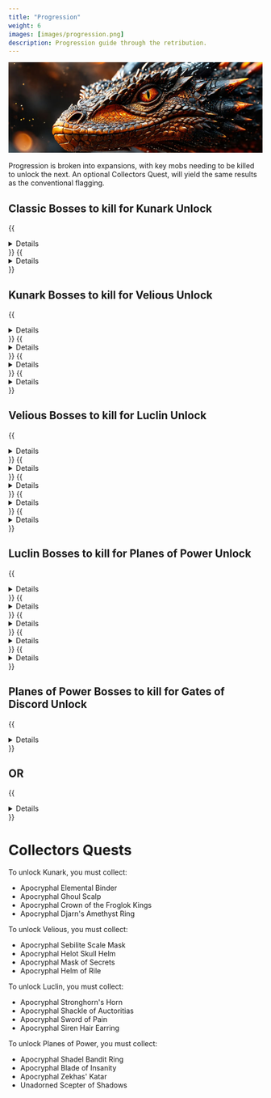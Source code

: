 ```yaml
---
title: "Progression"
weight: 6
images: [images/progression.png]
description: Progression guide through the retribution.
---
```


![Progression](images/Nagafen.png)

Progression is broken into expansions, with key mobs needing to be killed to unlock the next. An optional Collectors Quest, will yield the same results as the conventional flagging.

## Classic Bosses to kill for Kunark Unlock
{{<details title="Lord Nagafen">}}
Found in Soluseks Eye, this is a Dragon that will challenge you with his Fire Breath attack.
{{</details>}}
{{<details title="Lady Vox">}}
Found in Permafrost, Lady Vox is a challenging dragon fight to not only get to, but also compete with her Complete Heal
{{</details>}}


## Kunark Bosses to kill for Velious Unlock
{{<details title="Gorenaire">}}
Spawns and roams in the snowy area of the Dreadlands. Buff your Cold and Magic Resists as high as possible..
{{</details>}}
{{<details title="Severilous">}}
Spawns in the Northwest corner of Emerald Jungle, casts fear so magic resist will help.
{{</details>}}
{{<details title="Talendor">}}
Roams around Skyfire Mountains. A tracker can be helpful, casts fear so magic resist will help.
{{</details>}}
{{<details title="Trakanon">}}
Spawns at the very back of the Juggernaut tunnels in Old Sebilis. Poison Resist helps for this fight. Healers can Line-of-Sight his Poison AE.
{{</details>}}


## Velious Bosses to kill for Luclin Unlock
{{<details title="Zlandicar">}}
Spawns in the southern Rat caves, past the snake pool.
{{</details>}}
{{<details title="Klandicar">}}
Located at the entrance to Dragon Necropolis.
{{</details>}}
{{<details title="Yelinak">}}
Lord Yelinak’s Lair is found deep within Skyshrine. He is on his own faction while the rest of the zone is on Claws of Veeshan faction.
{{</details>}}
{{<details title="Wuoshi">}}
Wuoshi spawns right at the Wizard/Druid portal in Wakening Lands. He sees invisibility so he will aggro if you if zone in and are KoS with Claws of Veeshan faction.
{{</details>}}
{{<details title="Hraashna/Tukaarak/Nanzata/Ventani (Sleepers)">}}
Spawns in the basement around the Sleeper.
{{</details>}}


## Luclin Bosses to kill for Planes of Power Unlock
{{<details title="Thought Horror Fiend">}}
Thought Horror Overfiend spawns in the back of the zone. He is permarooted so it’s easy to pull the trash out of his room.
{{</details>}}
{{<details title="Grieg Veneficus">}}
After opening the locked door to Greg Veneficus, you’ll see a portal ahead that ports you up to his room. You must clear the entire room in order to aggro him.
{{</details>}}
{{<details title="Insanity Crawler">}}
Spawns in the southeast room in Akheva Ruins.
{{</details>}}
{{<details title="Xerkizhh the Creator">}}
Xerkizh the Creator is pretty straight forward. He is perma-rooted and can be slowed. Pre-debuff him before engaging.
{{</details>}}
{{<details title="Emporer Ssraeshza">}}
Upon first zoning into the chamber you’ll see a giant golem in the middle and 8 snakes surrounding it. The general strategy is to kill or cc snakes, and kill the Golem. Approx. 3-6 minutes after the golem dies Emperor Ssraeshza will spawn
{{</details>}}


## Planes of Power Bosses to kill for Gates of Discord Unlock
{{<details title="Saryn">}}
Before fighting Saryrn someone in your raid will need to have completed the  Screaming Sphere Key Quest. This key allows you to open the door to Saryrn’s Tower in the Plane of Torment.
{{</details>}}

## OR

{{<details title="Quarm">}}
Quarm will spawn in Phase 5 of Plane of Time.
{{</details>}}



# Collectors Quests

To unlock Kunark, you must collect:

- Apocryphal Elemental Binder
- Apocryphal Ghoul Scalp
- Apocryphal Crown of the Froglok Kings
- Apocryphal Djarn's Amethyst Ring

To unlock Velious, you must collect:

- Apocryphal Sebilite Scale Mask
- Apocryphal Helot Skull Helm
- Apocryphal Mask of Secrets
- Apocryphal Helm of Rile

To unlock Luclin, you must collect:

- Apocryphal Stronghorn's Horn
- Apocryphal Shackle of Auctoritias
- Apocryphal Sword of Pain
- Apocryphal Siren Hair Earring

To unlock Planes of Power, you must collect:

- Apocryphal Shadel Bandit Ring
- Apocryphal Blade of Insanity
- Apocryphal Zekhas' Katar
- Unadorned Scepter of Shadows